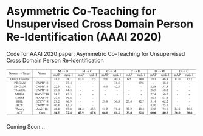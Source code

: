 # Asymmetric Co-Teaching for Unsupervised Cross Domain Person Re-Identification (AAAI 2020)

Code for AAAI 2020 paper: Asymmetric Co-Teaching for Unsupervised Cross Domain Person Re-Identification

![results](figures/ACT.jpg)

Coming Soon... 
